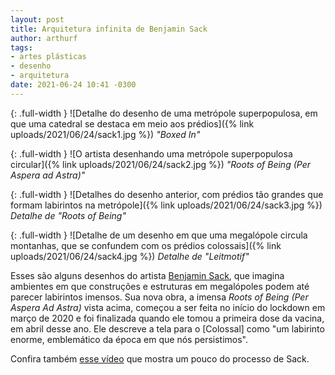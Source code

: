 ```yaml
---
layout: post
title: Arquitetura infinita de Benjamin Sack
author: arthurf
tags:
- artes plásticas
- desenho
- arquitetura
date: 2021-06-24 10:41 -0300
---
```

{: .full-width }
![Detalhe do desenho de uma metrópole superpopulosa, em que uma catedral se destaca em meio aos prédios]({% link uploads/2021/06/24/sack1.jpg %})
_"Boxed In"_

{: .full-width }
![O artista desenhando uma metrópole superpopulosa circular]({% link uploads/2021/06/24/sack2.jpg %})
_"Roots of Being (Per Aspera ad Astra)"_

{: .full-width }
![Detalhes do desenho anterior, com prédios tão grandes que formam labirintos na metrópole]({% link uploads/2021/06/24/sack3.jpg %})
_Detalhe de "Roots of Being"_

{: .full-width }
![Detalhe de um desenho em que uma megalópole circula montanhas, que se confundem com os prédios colossais]({% link uploads/2021/06/24/sack4.jpg %})
_Detalhe de "Leitmotif"_

Esses são alguns desenhos do artista [Benjamin Sack](https://www.bensackart.com/), que imagina ambientes em que construções e estruturas em megalópoles podem até parecer labirintos imensos. Sua nova obra, a imensa *Roots of Being (Per Aspera Ad Astra)* vista acima, começou a ser feita no início do lockdown em março de 2020 e foi finalizada quando ele tomou a primeira dose da vacina, em abril desse ano. Ele descreve a tela para o [Colossal] como "um labirinto enorme, emblemático da época em que nós persistimos".

Confira também [esse vídeo](https://youtu.be/K_NKfD75e14) que mostra um pouco do processo de Sack.
